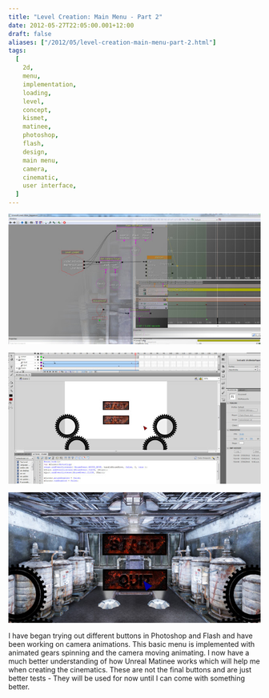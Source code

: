 ```yaml
---
title: "Level Creation: Main Menu - Part 2"
date: 2012-05-27T22:05:00.001+12:00
draft: false
aliases: ["/2012/05/level-creation-main-menu-part-2.html"]
tags:
  [
    2d,
    menu,
    implementation,
    loading,
    level,
    concept,
    kismet,
    matinee,
    photoshop,
    flash,
    design,
    main menu,
    camera,
    cinematic,
    user interface,
  ]
---
```


![](Kismet.jpg)

![](Flash.jpg)

![](Scaleform1.jpg)

I have began trying out different buttons in Photoshop and Flash and have been working on camera animations. This basic menu is implemented with animated gears spinning and the camera moving animating. I now have a much better understanding of how Unreal Matinee works which will help me when creating the cinematics. These are not the final buttons and are just better tests - They will be used for now until I can come with something better.
